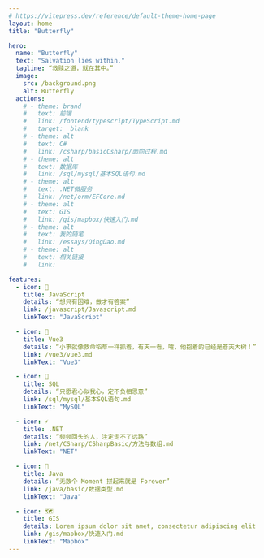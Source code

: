 ```yaml
---
# https://vitepress.dev/reference/default-theme-home-page
layout: home
title: "Butterfly"

hero:
  name: "Butterfly"
  text: "Salvation lies within."
  tagline: “救赎之道，就在其中。”
  image:
    src: /background.png
    alt: Butterfly
  actions:
    # - theme: brand
    #   text: 前端
    #   link: /fontend/typescript/TypeScript.md
    #   target: _blank
    # - theme: alt
    #   text: C#
    #   link: /csharp/basicCsharp/面向过程.md
    # - theme: alt
    #   text: 数据库
    #   link: /sql/mysql/基本SQL语句.md
    # - theme: alt
    #   text: .NET微服务
    #   link: /net/orm/EFCore.md
    # - theme: alt
    #   text: GIS
    #   link: /gis/mapbox/快速入门.md
    # - theme: alt
    #   text: 我的随笔
    #   link: /essays/QingDao.md
    # - theme: alt
    #   text: 相关链接
    #   link:

features:
  - icon: 🤹
    title: JavaScript
    details: “想只有困难，做才有答案”
    link: /javascript/Javascript.md
    linkText: "JavaScript"

  - icon: 🎨
    title: Vue3
    details: “小事就像救命稻草一样抓着，有天一看，嚯，他抱着的已经是苍天大树！”
    link: /vue3/vue3.md
    linkText: "Vue3"

  - icon: 🚀
    title: SQL
    details: “只愿君心似我心，定不负相思意”
    link: /sql/mysql/基本SQL语句.md
    linkText: "MySQL"

  - icon: ⚡️
    title: .NET
    details: “频频回头的人，注定走不了远路”
    link: /net/CSharp/CSharpBasic/方法与数组.md
    linkText: "NET"

  - icon: 🤖
    title: Java
    details: “无数个 Moment 拼起来就是 Forever”
    link: /java/basic/数据类型.md
    linkText: "Java"

  - icon: 🗺️
    title: GIS
    details: Lorem ipsum dolor sit amet, consectetur adipiscing elit
    link: /gis/mapbox/快速入门.md
    linkText: "Mapbox"
---
```


